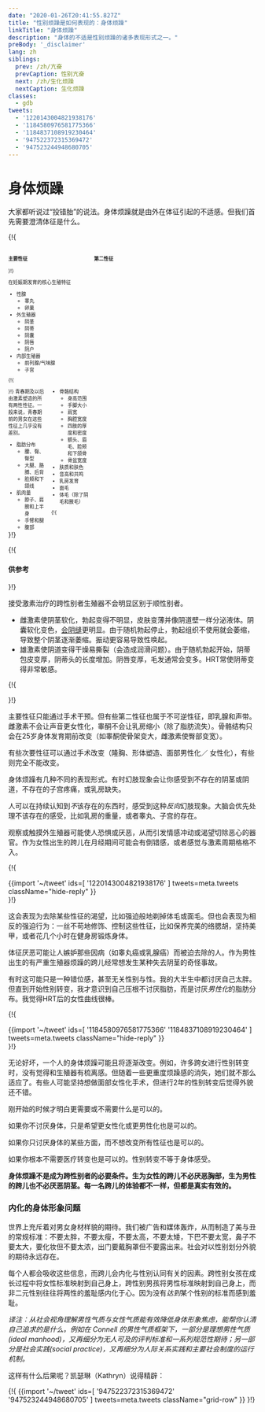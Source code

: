 ```yaml
---
date: "2020-01-26T20:41:55.827Z"
title: "性别烦躁是如何表现的：身体烦躁"
linkTitle: "身体烦躁"
description: "身体的不适是性别烦躁的诸多表现形式之一。"
preBody: '_disclaimer'
lang: zh
siblings:
  prev: /zh/亢奋
  prevCaption: 性别亢奋
  next: /zh/生化烦躁
  nextCaption: 生化烦躁
classes:
  - gdb
tweets:
  - '1220143004821938176'
  - '1184580976581775366'
  - '1184837108919230464'
  - '947522372315369472'
  - '947523244948680705'
---
```


# 身体烦躁

大家都听说过“投错胎”的说法。身体烦躁就是由外在体征引起的不适感。但我们首先需要澄清体征是什么。

{!{
<style>

.fact-grid h4 { font-weight: 600;grid-row: 1; }

.fact-grid li {break-inside: avoid;}

@media (min-width: 500px) {
  .fact-grid {
    display: grid;
    grid-template-columns: 1fr 2fr;
    grid-template-rows: min-content 1fr;
    grid-column-gap: 1em;
    font-size: 0.7em;
  }

  .fact-grid .two-col { column-count: 2; }
}

</style>
<div class="fact-grid ">
  <h4>主要性征</h4>
  <div>
}!}

在妊娠期发育的核心生殖特征

- 性腺
  - 睾丸
  - 卵巢
- 外生殖器
  - 阴茎
  - 阴蒂
  - 阴囊
  - 阴唇
  - 阴户
- 内部生殖器
  - 前列腺/气味腺
  - 子宫


{!{ </div>  <h4>第二性征</h4>
<div class="two-col"> }!}
青春期及以后由激素塑造的所有两性性征。一般来说，青春期前的男女在这些性征上几乎没有差别。

- 脂肪分布
  - 腰、臀、臀型
  - 大腿、胳膊、后背
  - 脸颊和下颌线
- 肌肉量
  - 脖子、肩膀和上半身
  - 手臂和腿
  - 腹部
- 骨骼结构
  - 身高范围
  - 手脚大小
  - 肩宽
  - 胸腔宽度
  - 四肢的厚度和密度
  - 额头、眉毛、脸颊和下颌骨
  - 骨盆宽度
- 肤质和肤色
- 音高和共鸣
- 乳房发育
- 面毛
- 体毛（除了阴毛和腋毛）


{!{ </div></div> }!}

{!{ <div class="gutter"><div class="card"><div class="card-body"><h4 class="card-title">供参考</h4> }!}

接受激素治疗的跨性别者生殖器不会明显区别于顺性别者。

- 雌激素使阴茎软化，勃起变得不明显，皮肤变薄并像阴道壁一样分泌液体。阴囊软化变色，[会阴缝](https://en.wikipedia.org/wiki/Perineal_raphe)更明显。由于随机勃起停止，勃起组织不使用就会萎缩，导致整个阴茎逐渐萎缩。振动更容易导致性唤起。
- 雄激素使阴道变得干燥易撕裂（会造成润滑问题）。由于随机勃起开始，阴蒂包皮变厚，阴蒂头的长度增加。阴唇变厚，毛发通常会变多。HRT常使阴蒂变得非常敏感。

{!{ </div></div></div> }!}

主要性征只能通过手术干预。但有些第二性征也属于不可逆性征，即乳腺和声带。雌激素不会让声音更女性化，睾酮不会让乳房缩小（除了脂肪流失）。骨骼结构只会在25岁身体发育期前改变（如睾酮使骨架变大，雌激素使臀部变宽）。

有些次要性征可以通过手术改变（隆胸、形体塑造、面部男性化／ 女性化），有些则完全不能改变。

身体烦躁有几种不同的表现形式。有时幻肢现象会让你感受到不存在的阴茎或阴道，不存在的子宫疼痛，或乳房缺失。

人可以在持续认知到*不*该存在的东西时，感受到这种*反向*幻肢现象。大脑会优先处理不该存在的感受，比如乳房的重量，或者睾丸、子宫的存在。

观察或触摸外生殖器可能使人恐惧或厌恶，从而引发情感冲动或渴望切除恶心的器官。作为女性出生的跨儿在月经期间可能会有倒错感，或者感觉与激素周期格格不入。

{!{ <div class="gutter">{{import '~/tweet' ids=[
  '1220143004821938176'
] tweets=meta.tweets className="hide-reply" }}</div> }!}

这会表现为去除某些性征的渴望，比如强迫般地剃掉体毛或面毛。但也会表现为相反的强迫行为：一丝不苟地修饰、控制这些性征，比如保养完美的络腮胡，坚持美甲，或者花几个小时在健身房锻炼身体。

体征厌恶可能让人嫉妒那些因病（如睾丸癌或乳腺癌）而被迫去除的人。作为男性出生的有严重生殖器烦躁的跨儿经常想发生某种失去阴茎的奇怪事故。

有时这可能只是一种错位感，甚至无关性别与性。我的大半生中都讨厌自己太胖。但直到开始性别转变，我才意识到自己压根不讨厌脂肪，而是讨厌*男性化*的脂肪分布。我觉得HRT后的女性曲线很棒。

{!{ <div class="gutter">{{import '~/tweet' ids=[
  '1184580976581775366'
  '1184837108919230464'
] tweets=meta.tweets className="hide-reply" }}</div> }!}

无论好坏，一个人的身体烦躁可能且将逐渐改变。例如，许多跨女进行性别转变时，没有觉得和生殖器有梳离感。但随着一些更重度烦躁感的消失，她们就不那么适应了。有些人可能坚持想做面部女性化手术，但进行2年的性别转变后觉得外貌还不错。

刚开始的时候才明白更需要或不需要什么是可以的。

如果你不讨厌身体，只是希望更女性化或更男性化也是可以的。

如果你只讨厌身体的某些方面，而不想改变所有性征也是可以的。

如果你根本不需要医疗转变也是可以的。性别转变不等于身体感受。

**身体烦躁不是成为跨性别者的必要条件。生为女性的跨儿不必厌恶胸部，生为男性的跨儿也不必厌恶阴茎。每一名跨儿的体验都不一样，但都是真实有效的。**

### 内化的身体形象问题

世界上充斥着对男女身材样貌的期待。我们被广告和媒体轰炸，从而制造了美与丑的常规标准：不要太胖，不要太瘦，不要太高，不要太矮，下巴不要太宽，鼻子不要太大，要化妆但不要太浓，出门要戴胸罩但不要露出来。社会对以性别划分外貌的期待永远存在。

每个人都会吸收这些信息，而跨儿会内化与性别认同有关的因素。跨性别女孩在成长过程中将女性标准映射到自己身上，跨性别男孩将男性标准映射到自己身上，而非二元性别往往将两性的羞耻感内化于心。因为没有*达到*某个性别的标准而感到羞耻。

*译注：从社会视角理解男性气质与女性气质能有效降低身体形象焦虑，能帮你认清自己追求的是什么。例如在 Connell 的男性气质框架下，一部分是理想男性气质(ideal manhood)，又再细分为无人可及的评判标准和一系列规范性期待；另一部分是社会实践(social practice)，又再细分为人际关系实践和主要社会制度的运行机制。*

这样有什么后果呢？凯瑟琳（Kathryn）说得精辟：

{!{ {{import '~/tweet' ids=[
  '947522372315369472'
  '947523244948680705'
] tweets=meta.tweets className="grid-row" }} }!}
